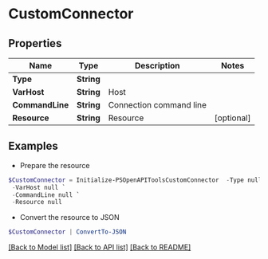 # CustomConnector
## Properties

Name | Type | Description | Notes
------------ | ------------- | ------------- | -------------
**Type** | **String** |  | 
**VarHost** | **String** | Host | 
**CommandLine** | **String** | Connection command line | 
**Resource** | **String** | Resource | [optional] 

## Examples

- Prepare the resource
```powershell
$CustomConnector = Initialize-PSOpenAPIToolsCustomConnector  -Type null `
 -VarHost null `
 -CommandLine null `
 -Resource null
```

- Convert the resource to JSON
```powershell
$CustomConnector | ConvertTo-JSON
```

[[Back to Model list]](../README.md#documentation-for-models) [[Back to API list]](../README.md#documentation-for-api-endpoints) [[Back to README]](../README.md)

